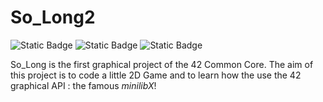 # So_Long2
![Static Badge](https://img.shields.io/badge/Grade-InProgress-yellow) ![Static Badge](https://img.shields.io/badge/Bonus-idk-purple?style=flat) ![Static Badge](https://img.shields.io/badge/Language-C-blue?style=flat)

So_Long is the first graphical project of the 42 Common Core.
The aim of this project is to code a little 2D Game and to learn how the use the 42 graphical API : the famous *minilibX*!